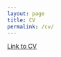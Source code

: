 ```yaml
---
layout: page
title: CV
permalink: /cv/
---
```


[Link to CV][link-to-cv]

<object data="/assets/Official_CV.pdf" type="application/pdf" width="90%">
</object>

[link-to-cv]: /assets/Official_CV.pdf
